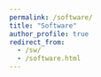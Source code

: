 ```yaml
---
permalink: /software/
title: "Software"
author_profile: true
redirect_from: 
  - /sw/
  - /software.html
---
```

